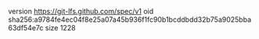 version https://git-lfs.github.com/spec/v1
oid sha256:a9784fe4ec04f8e25a07a45b936f1fc90b1bcddbdd32b75a9025bba63df54e7c
size 1228

